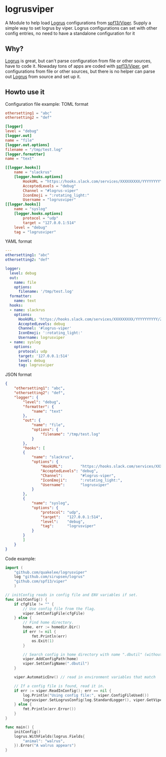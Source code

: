 # logrusviper
A Module to help load [Logrus](https://github.com/sirupsen/logrus) configurations from [spf13/Viper](https://github.com/spf13/viper).
Supply a simple way to set logrus by viper. Logrus configurations can set with other config entries, no need to have a standalone
configuration for it

## Why?
[Logrus](https://github.com/sirupsen/logrus) is great, but can't parse configuration from file or other sources, have to code it.
Nowaday tons of apps are coded with [spf13/Viper](https://github.com/spf13/viper), get configurations from file or other sources,
but there is no helper can parse out [Logrus](https://github.com/sirupsen/logrus) from source and set up it.

## Howto use it
Configuration file example:
TOML format
```toml
othersetting1 = "abc"
othersetting2 = "def"

[logger]
level = "debug"
[logger.out]
name = "file"
[logger.out.options]
filename = "/tmp/test.log"
[logger.formatter]
name = "text"

[[logger.hooks]]
    name = "slackrus"
    [logger.hooks.options]
        HookURL = "https://hooks.slack.com/services/XXXXXXXXX/YYYYYYYYYY/ZZZZZZZZZZZZZZZZZZZZZZZZZ"
        AcceptedLevels = "debug"
        Channel = "#logrus-viper"
        IconEmoji = ":rotating_light:"
        Username = "logrusviper"
[[logger.hooks]]
    name = "syslog"
    [logger.hooks.options]
        protocol = "udp"
        target = "127.0.0.1:514"
	level = "debug"
	tag = "logrusviper"
```
YAML format
```yaml
---
othersetting1: "abc"
othersetting2: "def"

logger:
  level: debug
  out:
    name: file
    options:
      filename: '/tmp/test.log'
  formatter:
    name: text
  hooks:
  - name: slackrus
    options:
      HookURL: 'https://hooks.slack.com/services/XXXXXXXXX/YYYYYYYYYY/ZZZZZZZZZZZZZZZZZZZZZZZZZ'
      AcceptedLevels: debug
      Channel: '#logrus-viper'
      IconEmoji: ':rotating_light:'
      Username: logrusviper
  - name: syslog
    options:
      protocol: udp
      target: '127.0.0.1:514'
      level: debug
      tag: logrusviper
```
JSON format
```json
{
    "othersetting1": "abc",
    "othersetting2": "def",
    "logger": {
        "level": "debug",
        "formatter": {
            "name": "text"
        },
        "out": {
            "name": "file",
            "options": {
                "filename": "/tmp/test.log"
            }
        },
        "hooks": [
        {
            "name": "slackrus",
            "options": {
                "HookURL":        "https://hooks.slack.com/services/XXXXXXXXX/YYYYYYYYYY/ZZZZZZZZZZZZZZZZZZZZZZZZZ",
                "AcceptedLevels": "debug",
                "Channel":        "#logrus-viper",
                "IconEmoji":      ":rotating_light:",
                "Username":       "logrusviper"
            }
        },
        {
            "name": "syslog",
            "options": {
                "protocol": "udp",
                "target":   "127.0.0.1:514",
                "level":    "debug",
                "tag":      "logrusviper"
            }
        }
        ]
    }
}
```
Code example:
```go
import (
	"github.com/quakelee/logrusviper"
	log "github.com/sirupsen/logrus"
	"github.com/spf13/viper"
	)

// initConfig reads in config file and ENV variables if set.
func initConfig() {
	if cfgFile != "" {
		// Use config file from the flag.
		viper.SetConfigFile(cfgFile)
	} else {
		// Find home directory.
		home, err := homedir.Dir()
		if err != nil {
			fmt.Println(err)
			os.Exit(1)
		}

		// Search config in home directory with name ".dbutil" (without extension).
		viper.AddConfigPath(home)
		viper.SetConfigName(".dbutil")
	}

	viper.AutomaticEnv() // read in environment variables that match

	// If a config file is found, read it in.
	if err := viper.ReadInConfig(); err == nil {
		log.Println("Using config file:", viper.ConfigFileUsed())
		logrusviper.SetLogrusConfig(log.StandardLogger(), viper.GetViper())
	} else {
		fmt.Println(err.Error())
	}
}

func main() {
	initConfig()
	logrus.WithFields(logrus.Fields{
		"animal": "walrus",
	}).Error("A walrus appears")
}
```